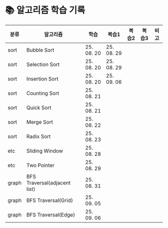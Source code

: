 # 📚 알고리즘 학습 기록

| 분류  | 알고리즘                     | 학습       | 복습1      | 복습2 | 복습3 | 비고 |
| ----- | ---------------------------- | ---------- | ---------- | ----- | ----- | ---- |
| sort  | Bubble Sort                  | 25. 08. 20 | 25. 08. 29 |       |       |      |
| sort  | Selection Sort               | 25. 08. 20 | 25. 08. 29 |       |       |      |
| sort  | Insertion Sort               | 25. 08. 20 | 25. 09. 06 |       |       |      |
| sort  | Counting Sort                | 25. 08. 21 |            |       |       |      |
| sort  | Quick Sort                   | 25. 08. 21 |            |       |       |      |
| sort  | Merge Sort                   | 25. 08. 22 |            |       |       |      |
| sort  | Radix Sort                   | 25. 08. 23 |            |       |       |      |
| etc   | Sliding Window               | 25. 08. 28 |            |       |       |      |
| etc   | Two Pointer                  | 25. 08. 29 |            |       |       |      |
| graph | BFS Traversal(adjacent list) | 25. 08. 31 |            |       |       |      |
| graph | BFS Traversal(Grid)          | 25. 09. 05 |            |       |       |      |
| graph | BFS Traversal(Edge)          | 25. 09. 06 |            |       |       |      |
